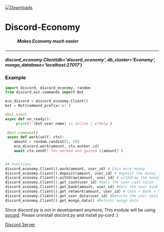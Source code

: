 [![Downloads](https://static.pepy.tech/personalized-badge/discord-economy?period=total&units=international_system&left_color=black&right_color=blue&left_text=Total%20Downloads)](https://pepy.tech/project/discord-economy)

# Discord-Economy
##### ‎ ‎ ‎ ‎ ‎ ‎ ‎ ‎ ‎ ‎ ‎ ‎ Makes Economy much easier
___
##### discord_economy.Client(db='discord_economy', db_cluster='Economy', mongo_database='localhost:27017')

###  Example 
```py
import discord, discord_economy, random
from discord.ext.commands import Bot

eco_discord = discord_economy.Client()
bot = Bot(command_prefix='e!')

@bot.event
async def on_ready(): 
     print(f'{bot.user.name} is online | e!help')
 
 @bot.command()
 async def work(self, ctx):
    amount = random.randint(1, 50)
    eco_discord.work(amount, ctx.author.id)
    await ctx.send(f'You worked and gained ${amount}')
    

```
```py
## Functions
discord_economy.Client().work(amount, user_id) # Gain more money
discord_economy.Client().deposit(amount, user_id) # deposit the money to the bank
discord_economy.Client().withdraw(amount, user_id) # withdraw the money from the bank
discord_economy.Client().get_cash(user_id) #Gets the user cash value
discord_economy.Client().get_bank(amount, user_id) #Gets the user bank value
discord_economy.Client().get_network(amount, user_id) # Cash + Bank = Network
discord_economy.Client().get_user_data(user_id) #Returns the user data 
discord_economy.Client().get_mongo_data() #Returns mongo data
```
Since discord.py is not in development anymore, This module will be using [pycord](https://github.com/Pycord-Development/pycord). Please uninstall discord.py and install py-cord :)

[Discord Server](https://discord.gg/GcHFjejEWR)
